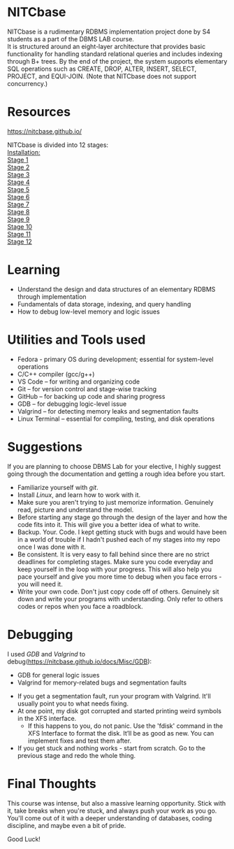 # NITCbase
NITCbase is a rudimentary RDBMS implementation project done by S4 students as a part of the DBMS LAB course. <br>
It is structured around an eight-layer architecture that provides basic functionality for handling standard relational queries and includes indexing through B+ trees. By the end of the project, the system supports elementary SQL operations such as CREATE, DROP, ALTER, INSERT, SELECT, PROJECT, and EQUI-JOIN. (Note that NITCbase does not support concurrency.)

# Resources
https://nitcbase.github.io/

NITCbase is divided into 12 stages:<br>
[Installation: ](https://nitcbase.github.io/docs/Roadmap/Stage00)<br>
[Stage 1](https://nitcbase.github.io/docs/Roadmap/Stage01)<br>
[Stage 2](https://nitcbase.github.io/docs/Roadmap/Stage02)<br>
[Stage 3](https://nitcbase.github.io/docs/Roadmap/Stage03)<br>
[Stage 4](https://nitcbase.github.io/docs/Roadmap/Stage04)<br>
[Stage 5](https://nitcbase.github.io/docs/Roadmap/Stage05)<br>
[Stage 6](https://nitcbase.github.io/docs/Roadmap/Stage06)<br>
[Stage 7](https://nitcbase.github.io/docs/Roadmap/Stage07)<br>
[Stage 8](https://nitcbase.github.io/docs/Roadmap/Stage08)<br>
[Stage 9](https://nitcbase.github.io/docs/Roadmap/Stage09)<br>
[Stage 10](https://nitcbase.github.io/docs/Roadmap/Stage10)<br>
[Stage 11](https://nitcbase.github.io/docs/Roadmap/Stage11)<br>
[Stage 12](https://nitcbase.github.io/docs/Roadmap/Stage12)<br>


# Learning
* Understand the design and data structures of an elementary RDBMS through implementation
* Fundamentals of data storage, indexing, and query handling
* How to debug low-level memory and logic issues


# Utilities and Tools used
* Fedora - primary OS during development; essential for system-level operations
* C/C++ compiler (gcc/g++)
* VS Code – for writing and organizing code
* Git – for version control and stage-wise tracking
* GitHub – for backing up code and sharing progress
* GDB – for debugging logic-level issue
* Valgrind – for detecting memory leaks and segmentation faults
* Linux Terminal – essential for compiling, testing, and disk operations


# Suggestions
If you are planning to choose DBMS Lab for your elective, I highly suggest going through the documentation and getting a rough idea before you start. 
* Familiarize yourself with *git*.
* Install *Linux*, and learn how to work with it.
* Make sure you aren't trying to just memorize information. Genuinely read, picture and understand the model.
* Before starting any stage go through the design of the layer and how the code fits into it. This will give you a better idea of what to write.
* Backup. Your. Code. I kept getting stuck with bugs and would have been in a world of trouble if I hadn't pushed each of my stages into my repo once I was done with it. 
* Be consistent. It is very easy to fall behind since there are no strict deadlines for completing stages. Make sure you code everyday and keep yourself in the loop with your progress. This will also help you pace yourself and give you more time to debug when you face errors - you will need it. 
* Write your own code. Don't just copy code off of others. Genuinely sit down and write your programs with understanding. Only refer to others codes or repos when you face a roadblock.


# Debugging
I used *GDB* and *Valgrind* to debug(https://nitcbase.github.io/docs/Misc/GDB):
  - GDB for general logic issues
  - Valgrind for memory-related bugs and segmentation faults
* If you get a segmentation fault, run your program with Valgrind. It'll usually point you to what needs fixing.
* At one point, my disk got corrupted and started printing weird symbols in the XFS interface.
  - If this happens to you, do not panic. Use the 'fdisk' command in the XFS Interface to format the disk. It’ll be as good as new. You can implement fixes and test them after.
* If you get stuck and nothing works - start from scratch. Go to the previous stage and redo the whole thing.


# Final Thoughts
This course was intense, but also a massive learning opportunity. Stick with it, take breaks when you're stuck, and always push your work as you go. You'll come out of it with a deeper understanding of databases, coding discipline, and maybe even a bit of pride.

Good Luck!
